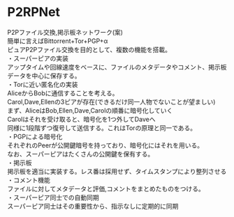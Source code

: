 # P2RPNet<br>
P2Pファイル交換,掲示板ネットワーク(案) <br>
簡単に言えばBittorrent+Tor+PGP+α<br>
ピュアP2Pファイル交換を目的として、複数の機能を搭載。<br>
・スーパーピアの実装<br>
アップタイムや回線速度をベースに、ファイルのメタデータやコメント、掲示板データを中心に保存する。<br>
・Torに近い匿名化の実装<br>
AliceからBobに通信することを考える。<br>
Carol,Dave,Ellenの3ピアが存在(できるだけ同一人物でないことが望ましい)<br>
まず、AliceはBob,Ellen,Dave,Carolの順番に暗号化していく<br>
Carolはそれを受け取ると、暗号化を1つ外してDaveへ<br>
同様に1段階ずつ復号して送信する。これはTorの原理と同一である。<br>
・PGPによる暗号化<br>
それぞれのPeerが公開鍵暗号を持っており、暗号化にはそれを用いる。<br>
なお、スーパーピアはたくさんの公開鍵を保有する。<br>
・掲示板<br>
掲示板を適当に実装する。レス番は採用せず、タイムスタンプにより整列させる<br>
・コメント機能<br>
ファイルに対してメタデータと評価,コメントをまとめたものをつける。<br>
・スーパーピア同士での自動同期<br>
スーパーピア同士はその重要性から、指示なしに定期的に同期<br>
